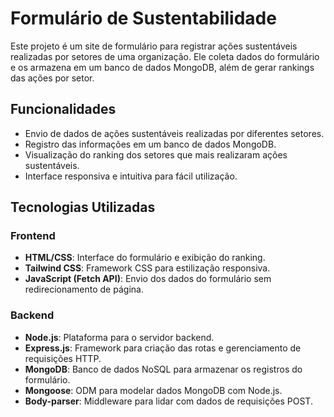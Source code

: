 # Formulário de Sustentabilidade

Este projeto é um site de formulário para registrar ações sustentáveis realizadas por setores de uma organização. Ele coleta dados do formulário e os armazena em um banco de dados MongoDB, além de gerar rankings das ações por setor.

## Funcionalidades

- Envio de dados de ações sustentáveis realizadas por diferentes setores.
- Registro das informações em um banco de dados MongoDB.
- Visualização do ranking dos setores que mais realizaram ações sustentáveis.
- Interface responsiva e intuitiva para fácil utilização.

## Tecnologias Utilizadas

### Frontend

- **HTML/CSS**: Interface do formulário e exibição do ranking.
- **Tailwind CSS**: Framework CSS para estilização responsiva.
- **JavaScript (Fetch API)**: Envio dos dados do formulário sem redirecionamento de página.

### Backend

- **Node.js**: Plataforma para o servidor backend.
- **Express.js**: Framework para criação das rotas e gerenciamento de requisições HTTP.
- **MongoDB**: Banco de dados NoSQL para armazenar os registros do formulário.
- **Mongoose**: ODM para modelar dados MongoDB com Node.js.
- **Body-parser**: Middleware para lidar com dados de requisições POST.